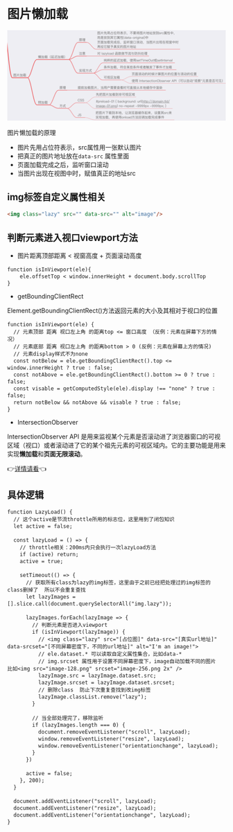 # 图片懒加载

![图片懒加载](../images/图片懒加载.png)

图片懒加载的原理

* 图片先用占位符表示，src属性用一张默认图片
* 把真正的图片地址放在`data-src` 属性里面
* 页面加载完成之后，监听窗口滚动
* 当图片出现在视图中时，赋值真正的地址src

## img标签自定义属性相关

```HTML
<img class="lazy" src="" data-src="" alt="image"/>
```

## 判断元素进入视口viewport方法

* 图片距离顶部距离 < 视窗高度 + 页面滚动高度

```JS
function isInViewport(ele){
    ele.offsetTop < window.innerHeight + document.body.scrollTop
}
```

* getBoundingClientRect

Element.getBoundingClientRect()方法返回元素的大小及其相对于视口的位置

```JS
function isInViewport(ele) {
  // 元素顶部 距离 视口左上角 的距离top <= 窗口高度 （反例：元素在屏幕下方的情况）
  // 元素底部 距离 视口左上角 的距离bottom > 0 (反例：元素在屏幕上方的情况)
  // 元素display样式不为none
  const notBelow = ele.getBoundingClientRect().top <= window.innerHeight ? true : false;
  const notAbove = ele.getBoundingClientRect().bottom >= 0 ? true : false;
  const visable = getComputedStyle(ele).display !== "none" ? true : false;
  return notBelow && notAbove && visable ? true : false;
}
```

* IntersectionObserver

IntersectionObserver API 是用来监视某个元素是否滚动进了浏览器窗口的可视区域（视口）或者滚动进了它的某个祖先元素的可视区域内。它的主要功能是用来实现**懒加载**和**页面无限滚动**。

👉[详情请看](../HTML/IntersectionObserver.md)👈

## 具体逻辑

```JS
function LazyLoad() {
  // 这个active是节流throttle所用的标志位，这里用到了闭包知识
  let active = false;

  const lazyLoad = () => {
    // throttle相关：200ms内只会执行一次lazyLoad方法
    if (active) return;
    active = true;

    setTimeout(() => {
      // 获取所有class为lazy的img标签，这里由于之前已经把处理过的img标签的class删掉了  所以不会重复查找
      let lazyImages = [].slice.call(document.querySelectorAll("img.lazy"));

      lazyImages.forEach(lazyImage => {
        // 判断元素是否进入viewport
        if (isInViewport(lazyImage)) {
          // <img class="lazy" src="[占位图]" data-src="[真实url地址]" data-srcset="[不同屏幕密度下，不同的url地址]" alt="I'm an image!">
          // ele.dataset.* 可以读取自定义属性集合，比如data-*
          // img.srcset 属性用于设置不同屏幕密度下，image自动加载不同的图片  比如<img src="image-128.png" srcset="image-256.png 2x" />
          lazyImage.src = lazyImage.dataset.src;
          lazyImage.srcset = lazyImage.dataset.srcset;
          // 删除class  防止下次重复查找到改img标签
          lazyImage.classList.remove("lazy");
        }

        // 当全部处理完了，移除监听
        if (lazyImages.length === 0) {
          document.removeEventListener("scroll", lazyLoad);
          window.removeEventListener("resize", lazyLoad);
          window.removeEventListener("orientationchange", lazyLoad);
        }
      })

      active = false;
    }, 200);
  }

  document.addEventListener("scroll", lazyLoad);
  document.addEventListener("resize", lazyLoad);
  document.addEventListener("orientationchange", lazyLoad);
}
```

